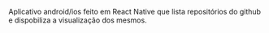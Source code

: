 Aplicativo android/ios feito em React Native que lista repositórios do github e dispobiliza a visualização dos mesmos.
